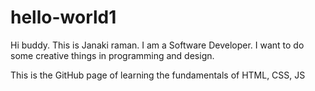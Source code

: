 # hello-world1

Hi buddy. This is Janaki raman. I am a Software Developer.
I want to do some creative things in programming and design.

This is the GitHub page of learning the fundamentals of HTML, CSS, JS
